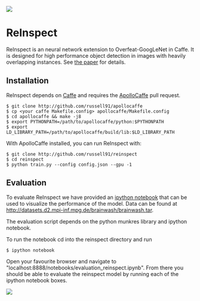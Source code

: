 <img src=http://russellsstewart.com/s/ReInspect_output.jpg></img>

# ReInspect
ReInspect is an neural network extension to Overfeat-GoogLeNet in Caffe.
It is designed for high performance object detection in images with heavily overlapping instances.
See <a href="http://arxiv.org/abs/1506.04878" target="_blank">the paper</a> for details.

## Installation
ReInspect depends on <a href="http://github.com/bvlc/caffe" target="_blank">Caffe</a> and requires
the <a href="http://github.com/Russell91/apollocaffe">ApolloCaffe</a> pull request. 

    $ git clone http://github.com/russell91/apollocaffe
    $ cp <your caffe Makefile.config> apollocaffe/Makefile.config
    $ cd apollocaffe && make -j8
    $ export PYTHONPATH=/path/to/apollocaffe/python:$PYTHONPATH
    $ export LD_LIBRARY_PATH=/path/to/apollocaffe/build/lib:$LD_LIBRARY_PATH
    
With ApolloCaffe installed, you can run ReInspect with:

    $ git clone http://github.com/russell91/reinspect
    $ cd reinspect
    $ python train.py --config config.json --gpu -1

## Evaluation
To evaluate ReInspect we have provided an <a href="https://github.com/Russell91/ReInspect/blob/master/evaluation_reinspect.ipynb" target="_blank">ipython notebook</a> that can be used to visualize
the performance of the model. Data can be found at http://datasets.d2.mpi-inf.mpg.de/brainwash/brainwash.tar.

The evaluation script depends on the python munkres library and ipython notebook.

To run the notebook cd into the reinspect directory and run 

    $ ipython notebook

Open your favourite browser and navigate to "localhost:8888/notebooks/evaluation_reinspect.ipynb".
From there you should be able to evaluate the reinspect model by running each of the ipython notebook boxes.

<img src=http://russellsstewart.com/s/ReInspect.jpg></img>
